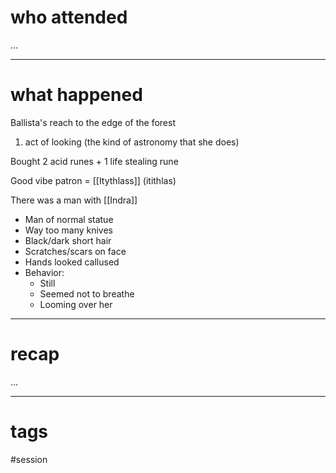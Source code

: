 # who attended

...

---
# what happened

Ballista's reach to the edge of the forest
  1. act of looking (the kind of astronomy that she does)

Bought 2 acid runes + 1 life stealing rune

Good vibe patron = [[Itythlass]] (itithlas)

There was a man with [[Indra]]
- Man of normal statue
- Way too many knives
- Black/dark short hair
- Scratches/scars on face
- Hands looked callused
- Behavior:
	- Still
	- Seemed not to breathe
	- Looming over her

---
# recap

...

---
# tags

#session